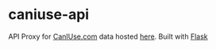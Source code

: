 # caniuse-api
API Proxy for [CanIUse.com](http://caniuse.com/) data hosted [here](https://github.com/fyrd/caniuse).
Built with [Flask](http://flask.pocoo.org/)
